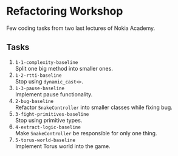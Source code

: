 # Refactoring Workshop
Few coding tasks from two last lectures of Nokia Academy.

## Tasks
1. `1-1-complexity-baseline`  
	Split one big method into smaller ones.
1. `1-2-rtti-baseline`  
	Stop using `dynamic_cast<>`.
1. `1-3-pause-baseline`  
	Implement pause functionality.
1. `2-bug-baseline`  
	Refactor `SnakeController` into smaller classes while fixing bug.
1. `3-fight-primitives-baseline`  
	Stop using primitive types.
1. `4-extract-logic-baseline`  
	Make `SnakeController` be responsible for only one thing.
1. `5-torus-world-baseline`  
	Implement Torus world into the game.
